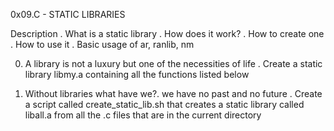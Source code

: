0x09.C - STATIC LIBRARIES

Description . What is a static library
	    . How does it work?
	    . How to create one
	    . How to use it
	    . Basic usage of ar, ranlib, nm

0. A library is not a luxury but one of the necessities of life
	. Create a static library libmy.a containing all the functions listed below

1. Without libraries what have we?. we have no past and no future
	. Create a script called create_static_lib.sh that creates a static library called liball.a from all the .c files that are in the current directory
